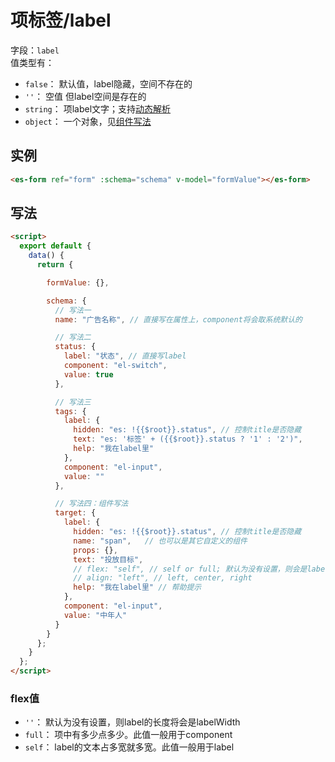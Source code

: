 # 项标签/label

字段：`label`<br/>
值类型有：
- `false`： 默认值，label隐藏，空间不存在的
- `''`： 空值 但label空间是存在的
- `string`： 项label文字；支持[动态解析](./com-standard.md)
- `object`： 一个对象，见[组件写法](./com-format.md)

## 实例
```html
<es-form ref="form" :schema="schema" v-model="formValue"></es-form>
```

## 写法
<ClientOnly>
  <demo-block>

  ```html
  <script>
    export default {
      data() {
        return {

          formValue: {},

          schema: {
            // 写法一
            name: "广告名称", // 直接写在属性上，component将会取系统默认的

            // 写法二
            status: {
              label: "状态", // 直接写label
              component: "el-switch",
              value: true
            },

            // 写法三
            tags: {
              label: {
                hidden: "es: !{{$root}}.status", // 控制title是否隐藏
                text: "es: '标签' + ({{$root}}.status ? '1' : '2')",
                help: "我在label里"
              },
              component: "el-input",
              value: ""
            },

            // 写法四：组件写法
            target: {
              label: {
                hidden: "es: !{{$root}}.status", // 控制title是否隐藏
                name: "span",   // 也可以是其它自定义的组件
                props: {},
                text: "投放目标",
                // flex: "self", // self or full; 默认为没有设置，则会是labelWidth
                // align: "left", // left, center, right
                help: "我在label里" // 帮助提示
              },
              component: "el-input",
              value: "中年人"
            }
          }
        };
      }
    };
  </script>
  ```
  </demo-block>
</ClientOnly>

### flex值
- `''`： 默认为没有设置，则label的长度将会是labelWidth
- `full`： 项中有多少点多少。此值一般用于component
- `self`： label的文本占多宽就多宽。此值一般用于label


